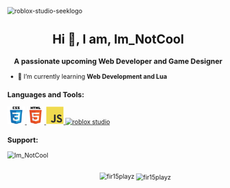 ![roblox-studio-seeklogo](https://github.com/user-attachments/assets/5931e085-eb1a-4851-a17b-946a076649ea)<h1 align="center">Hi 👋, I am, Im_NotCool</h1>
<h3 align="center">A passionate upcoming Web Developer and Game Designer</h3>

- 🌱 I’m currently learning **Web Development and Lua**

<h3 align="left">Languages and Tools:</h3>
<p align="left"> 
  <a href="https://www.w3schools.com/css/" target="_blank" rel="noreferrer"> <img src="https://raw.githubusercontent.com/devicons/devicon/master/icons/css3/css3-original-wordmark.svg" alt="css3" width="40" height="40"/> </a> 
  <a href="https://www.w3.org/html/" target="_blank" rel="noreferrer"> <img src="https://raw.githubusercontent.com/devicons/devicon/master/icons/html5/html5-original-wordmark.svg" alt="html5" width="40" height="40"/> </a> 
  <a href="https://developer.mozilla.org/en-US/docs/Web/JavaScript" target="_blank" rel="noreferrer"> <img src="https://raw.githubusercontent.com/devicons/devicon/master/icons/javascript/javascript-original.svg" alt="javascript" width="40" height="40"/> </a> 
  <a href="https://create.roblox.com" target="_blank" rel="noreferrer"> <img src="https://images.seeklogo.com/logo-png/40/2/roblox-studio-logo-png_seeklogo-401838.png" alt="roblox studio" width="40" height="40"/> </a> 
</p>

<h3 align="left">Support:</h3>
<p>
  <a href="https://www.buymeacoffee.com/Im_NotCool"> <img align="left" src="https://cdn.buymeacoffee.com/buttons/v2/default-yellow.png" height="50" width="210" alt="Im_NotCool" /></a>
</p>

<br><br>

<p><img align="left" src="https://github-readme-stats.vercel.app/api/top-langs?username=fir15playz&show_icons=true&locale=en&layout=compact" alt="fir15playz" /></p>

<p>&nbsp;<img align="center" src="https://github-readme-stats.vercel.app/api?username=fir15playz&show_icons=true&locale=en" alt="fir15playz" /></p>
